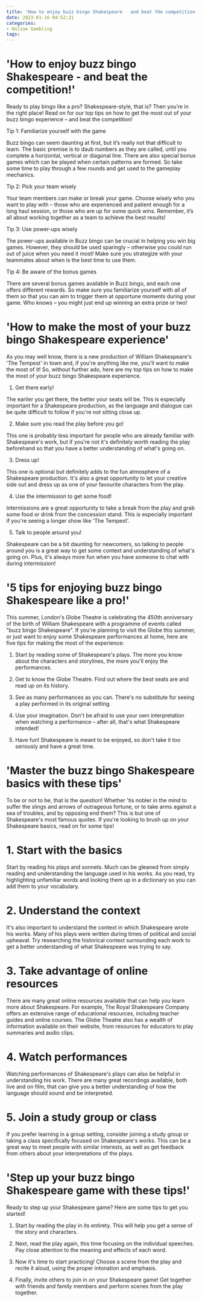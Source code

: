 ```yaml
---
title: 'How to enjoy buzz bingo Shakespeare   and beat the competition!'
date: 2023-01-16 04:52:21
categories:
- Online Gambling
tags:
---
```



#  'How to enjoy buzz bingo Shakespeare - and beat the competition!'

Ready to play bingo like a pro? Shakespeare-style, that is? Then you’re in the right place! Read on for our top tips on how to get the most out of your buzz bingo experience – and beat the competition!

Tip 1: Familiarize yourself with the game

Buzz bingo can seem daunting at first, but it’s really not that difficult to learn. The basic premise is to daub numbers as they are called, until you complete a horizontal, vertical or diagonal line. There are also special bonus games which can be played when certain patterns are formed. So take some time to play through a few rounds and get used to the gameplay mechanics.

Tip 2: Pick your team wisely

Your team members can make or break your game. Choose wisely who you want to play with – those who are experienced and patient enough for a long haul session, or those who are up for some quick wins. Remember, it’s all about working together as a team to achieve the best results!

Tip 3: Use power-ups wisely

The power-ups available in Buzz bingo can be crucial in helping you win big games. However, they should be used sparingly – otherwise you could run out of juice when you need it most! Make sure you strategize with your teammates about when is the best time to use them.

Tip 4: Be aware of the bonus games

There are several bonus games available in Buzz bingo, and each one offers different rewards. So make sure you familiarize yourself with all of them so that you can aim to trigger them at opportune moments during your game. Who knows – you might just end up winning an extra prize or two!

#  'How to make the most of your buzz bingo Shakespeare experience'

As you may well know, there is a new production of William Shakespeare's 'The Tempest' in town and, if you're anything like me, you'll want to make the most of it! So, without further ado, here are my top tips on how to make the most of your buzz bingo Shakespeare experience.

1. Get there early!

The earlier you get there, the better your seats will be. This is especially important for a Shakespeare production, as the language and dialogue can be quite difficult to follow if you're not sitting close up.

2. Make sure you read the play before you go!

This one is probably less important for people who are already familiar with Shakespeare's work, but if you're not it's definitely worth reading the play beforehand so that you have a better understanding of what's going on.

3. Dress up!

This one is optional but definitely adds to the fun atmosphere of a Shakespeare production. It's also a great opportunity to let your creative side out and dress up as one of your favourite characters from the play.

4. Use the intermission to get some food!

Intermissions are a great opportunity to take a break from the play and grab some food or drink from the concession stand. This is especially important if you're seeing a longer show like 'The Tempest'.

5. Talk to people around you!

Shakespeare can be a bit daunting for newcomers, so talking to people around you is a great way to get some context and understanding of what's going on. Plus, it's always more fun when you have someone to chat with during intermission!

#  '5 tips for enjoying buzz bingo Shakespeare like a pro!'

This summer, London's Globe Theatre is celebrating the 450th anniversary of the birth of William Shakespeare with a programme of events called "buzz bingo Shakespeare". If you're planning to visit the Globe this summer, or just want to enjoy some Shakespeare performances at home, here are five tips for making the most of the experience:

1. Start by reading some of Shakespeare's plays. The more you know about the characters and storylines, the more you'll enjoy the performances.

2. Get to know the Globe Theatre. Find out where the best seats are and read up on its history.

3. See as many performances as you can. There's no substitute for seeing a play performed in its original setting.

4. Use your imagination. Don't be afraid to use your own interpretation when watching a performance – after all, that's what Shakespeare intended!

5. Have fun! Shakespeare is meant to be enjoyed, so don't take it too seriously and have a great time.

#  'Master the buzz bingo Shakespeare basics with these tips'


To be or not to be, that is the question! Whether 'tis nobler in the mind to suffer the slings and arrows of outrageous fortune, or to take arms against a sea of troubles, and by opposing end them? This is but one of Shakespeare's most famous quotes. If you're looking to brush up on your Shakespeare basics, read on for some tips!

# 1. Start with the basics

Start by reading his plays and sonnets. Much can be gleaned from simply reading and understanding the language used in his works. As you read, try highlighting unfamiliar words and looking them up in a dictionary so you can add them to your vocabulary.

# 2. Understand the context

It's also important to understand the context in which Shakespeare wrote his works. Many of his plays were written during times of political and social upheaval. Try researching the historical context surrounding each work to get a better understanding of what Shakespeare was trying to say.

# 3. Take advantage of online resources

There are many great online resources available that can help you learn more about Shakespeare. For example, The Royal Shakespeare Company offers an extensive range of educational resources, including teacher guides and online courses. The Globe Theatre also has a wealth of information available on their website, from resources for educators to play summaries and audio clips.

# 4. Watch performances

Watching performances of Shakespeare's plays can also be helpful in understanding his work. There are many great recordings available, both live and on film, that can give you a better understanding of how the language should sound and be interpreted.

# 5. Join a study group or class

If you prefer learning in a group setting, consider joining a study group or taking a class specifically focused on Shakespeare's works. This can be a great way to meet people with similar interests, as well as get feedback from others about your interpretations of the plays.

#  'Step up your buzz bingo Shakespeare game with these tips!'

Ready to step up your Shakespeare game? Here are some tips to get you started!

1. Start by reading the play in its entirety. This will help you get a sense of the story and characters.

2. Next, read the play again, this time focusing on the individual speeches. Pay close attention to the meaning and effects of each word.

3. Now it's time to start practicing! Choose a scene from the play and recite it aloud, using the proper intonation and emphasis.

4. Finally, invite others to join in on your Shakespeare game! Get together with friends and family members and perform scenes from the play together.